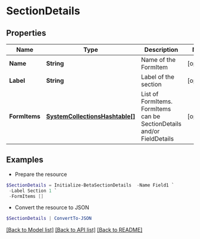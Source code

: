 # SectionDetails
## Properties

Name | Type | Description | Notes
------------ | ------------- | ------------- | -------------
**Name** | **String** | Name of the FormItem | [optional] 
**Label** | **String** | Label of the section | [optional] 
**FormItems** | [**SystemCollectionsHashtable[]**](SystemCollectionsHashtable.md) | List of FormItems. FormItems can be SectionDetails and/or FieldDetails | [optional] 

## Examples

- Prepare the resource
```powershell
$SectionDetails = Initialize-BetaSectionDetails  -Name Field1 `
 -Label Section 1 `
 -FormItems []
```

- Convert the resource to JSON
```powershell
$SectionDetails | ConvertTo-JSON
```

[[Back to Model list]](../README.md#documentation-for-models) [[Back to API list]](../README.md#documentation-for-api-endpoints) [[Back to README]](../README.md)

